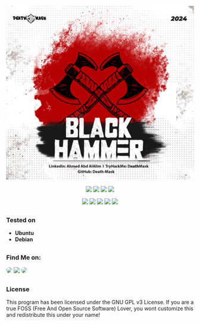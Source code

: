 <!-- Black-Hammer -->

<p align="center">
  <img src="GitHubAssest/logo.png">
</p>

<p align="center">
  <img src="https://img.shields.io/badge/Version-1.0.0-green?style=for-the-badge">
  <img src="https://img.shields.io/github/license/Black-Hammer/catch-kart?color=red&style=for-the-badge">
  <img src="https://img.shields.io/github/stars/Black-Hammer/catch-kart?color=red&style=for-the-badge">
  <img src="https://img.shields.io/github/issues/Black-Hammer/catch-kart?color=red&style=for-the-badge">
  </p>

<p align="center">
  <img src="https://img.shields.io/badge/Author-Sa升升am-blue?style=flat-square">
  <img src="https://img.shields.io/badge/Open%20Source-Yes-darkgreen?style=flat-square">
  <img src="https://img.shields.io/badge/Maintained%3F-Yes-lightblue?style=flat-square">
  <img src="https://img.shields.io/badge/Written%20In-Bash-darkcyan?style=flat-square">
  <img src="https://hits.seeyoufarm.com/api/count/incr/badge.svg?url=https%3A%2F%2Fgithub.com%2FBlack-Hammer%2Fcatch-kart&title=Visitors&edge_flat=false"/></a>
</p>

##

<h3>Tested on</h3>

- **Ubuntu**
- **Debian**

##

### Find Me on:
<p align="left">
  <a href="https://www.linkedin.com/in/ahmed-abd-alalim-286768299/" target="_blank"><img src="https://img.shields.io/badge/-LinkedIn-%230077B5?style=for-the-badge&logo=linkedin&logoColor=white" style="border-radius: 30px" target="_blank"></a>
  <a href="https://github.com/Death-Mask" target="_blank"><img src="https://img.shields.io/badge/GitHub-000000?style=for-the-badge&logo=github&logoColor=whit style="border-radius: 30px" target="_blank"></a>
  <a href="https://tryhackme.com/p/DeathMask" target="_blank"><img src="https://custom-icon-badges.herokuapp.com/badge/TryHackMe-262c3e?style=for-the-badge&logo=tryhackme&logoColor=white" style="border-radius: 30px" target="_blank"></a>
  
</p>

##

### License
This program has been licensed under the GNU GPL v3 License.
If you are a true FOSS (Free And Open Source Software) Lover, you wont customize this and redistribute this under your name!
<!-- // -->
